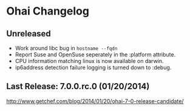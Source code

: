 # Ohai Changelog

## Unreleased

* Work around libc bug in `hostname --fqdn`
* Report Suse and OpenSuse seperately in the :platform attribute.
* CPU information matching linux is now available on darwin.
* ip6address detection failure logging is turned down to :debug.

## Last Release: 7.0.0.rc.0 (01/20/2014)

http://www.getchef.com/blog/2014/01/20/ohai-7-0-release-candidate/
